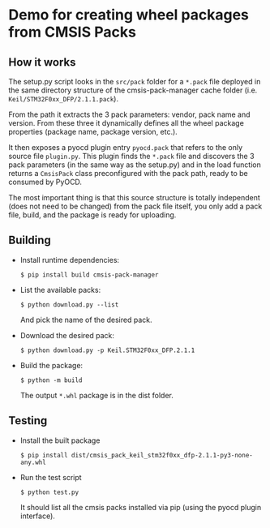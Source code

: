 # Demo for creating wheel packages from CMSIS Packs

## How it works

The setup.py script looks in the `src/pack` folder for a `*.pack` file deployed in the same directory structure of the cmsis-pack-manager cache folder (i.e. `Keil/STM32F0xx_DFP/2.1.1.pack`).

From the path it extracts the 3 pack parameters: vendor, pack name and version. From these three it dynamically defines all the wheel package properties (package name, package version, etc.).

It then exposes a pyocd plugin entry `pyocd.pack` that refers to the only source file `plugin.py`. This plugin finds the `*.pack` file and discovers the 3 pack parameters (in the same way as the setup.py) and in the load function returns a `CmsisPack` class preconfigured with the pack path, ready to be consumed by PyOCD.

The most important thing is that this source structure is totally independent (does not need to be changed) from the pack file itself, you only add a pack file, build, and the package is ready for uploading.

## Building

* Install runtime dependencies:

    ```
    $ pip install build cmsis-pack-manager
    ```

* List the available packs:

    ```
    $ python download.py --list
    ```

    And pick the name of the desired pack.

* Download the desired pack:

    ```
    $ python download.py -p Keil.STM32F0xx_DFP.2.1.1
    ```

* Build the package:

    ```
    $ python -m build
    ```

    The output `*.whl` package is in the dist folder.

## Testing

* Install the built package

    ```
    $ pip install dist/cmsis_pack_keil_stm32f0xx_dfp-2.1.1-py3-none-any.whl
    ```

* Run the test script

    ```
    $ python test.py
    ```

    It should list all the cmsis packs installed via pip (using the pyocd plugin interface).